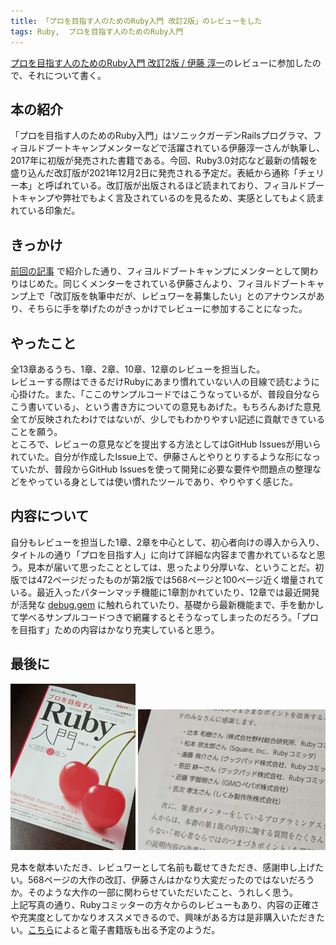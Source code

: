 ```yaml
---
title: 「プロを目指す人のためのRuby入門 改訂2版」のレビューをした
tags: Ruby,  プロを目指す人のためのRuby入門
---
```


[プロを目指す人のためのRuby入門 改訂2版 / 伊藤 淳一](https://www.amazon.co.jp/dp/4297124378)のレビューに参加したので、それについて書く。

<!--more-->

## 本の紹介

「プロを目指す人のためのRuby入門」はソニックガーデンRailsプログラマ、フィヨルドブートキャンプメンターなどで活躍されている伊藤淳一さんが執筆し、2017年に初版が発売された書籍である。今回、Ruby3.0対応など最新の情報を盛り込んだ改訂版が2021年12月2日に発売される予定だ。表紙から通称「チェリー本」と呼ばれている。改訂版が出版されるほど読まれており、フィヨルドブートキャンプや弊社でもよく言及されているのを見るため、実感としてもよく読まれている印象だ。

## きっかけ

[前回の記事](https://yoshitsugu.net/posts/2021-07-02-start-fjord-bootcamp-mentor.html) で紹介した通り、フィヨルドブートキャンプにメンターとして関わりはじめた。同じくメンターをされている伊藤さんより、フィヨルドブートキャンプ上で「改訂版を執筆中だが、レビュワーを募集したい」とのアナウンスがあり、そちらに手を挙げたのがきっかけでレビューに参加することになった。

## やったこと

全13章あるうち、1章、2章、10章、12章のレビューを担当した。  
レビューする際はできるだけRubyにあまり慣れていない人の目線で読むように心掛けた。また、「ここのサンプルコードではこうなっているが、普段自分ならこう書いている」、という書き方についての意見もあげた。もちろんあげた意見全てが反映されたわけではないが、少しでもわかりやすい記述に貢献できていることを願う。  
ところで、レビューの意見などを提出する方法としてはGitHub Issuesが用いられていた。自分が作成したIssue上で、伊藤さんとやりとりするような形になっていたが、普段からGitHub Issuesを使って開発に必要な要件や問題点の整理などをやっている身としては使い慣れたツールであり、やりやすく感じた。

## 内容について

自分もレビューを担当した1章、2章を中心として、初心者向けの導入から入り、タイトルの通り「プロを目指す人」に向けて詳細な内容まで書かれているなと思う。見本が届いて思ったこととしては、思ったより分厚いな、ということだ。初版では472ページだったものが第2版では568ページと100ページ近く増量されている。最近入ったパターンマッチ機能に1章割かれていたり、12章では最近開発が活発な [debug.gem](https://github.com/ruby/debug) に触れられていたり、基礎から最新機能まで、手を動かして学べるサンプルコードつきで網羅するとそうなってしまったのだろう。「プロを目指す」ための内容はかなり充実していると思う。

## 最後に
<img src="/images/20211123/cherry.jpg" class="blog-img img-responsive" alt="表紙" style="width: 200px" />
<img src="/images/20211123/name.jpg" class="blog-img img-responsive" alt="謝辞" style="width: 300px" />


見本を献本いただき、レビュワーとして名前も載せてきただき、感謝申し上げたい。568ページの大作の改訂、伊藤さんはかなり大変だったのではないだろうか。そのような大作の一部に関わらせていただいたこと、うれしく思う。  
上記写真の通り、Rubyコミッターの方々からのレビューもあり、内容の正確さや充実度としてかなりオススメできるので、興味がある方は是非購入いただきたい。[こちら](https://gihyo.jp/book/2021/978-4-297-12437-3)によると電子書籍版も出る予定のようだ。